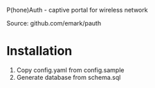 P(hone)Auth - captive portal for wireless network

Source: github.com/emark/pauth

# Installation

1. Copy config.yaml from config.sample  
2. Generate database from schema.sql


